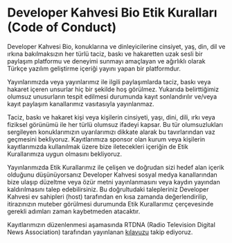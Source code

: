 # Developer Kahvesi Bio Etik Kuralları (Code of Conduct)
Developer Kahvesi Bio, konuklarına ve dinleyicilerine cinsiyet, yaş, din, dil ve ırkına bakılmaksızın
her türlü taciz, baskı ve hakaretten uzak sesli bir paylaşım platformu ve deneyimi sunmayı amaçlayan ve ağırlıklı olarak
Türkçe yazılım geliştirme içeriği yayını yapan bir platformdur.

Yayınlarımızda veya yayınlarımız ile ilgili paylaşımlarda taciz, baskı veya hakaret içeren unsurlar hiç bir şekilde hoş görülmez.
Yukarıda belirttiğimiz olumsuz unusurların tespit edilmesi durumunda kayıt sonlandırılır ve/veya kayıt paylaşım kanallarımız
vasıtasıyla yayınlanmaz.

Taciz, baskı ve hakaret kişi veya kişilerin cinsiyeti, yaşı, dini, dili, ırkı veya fiziksel görünümü ile her türlü olumsuz ifadeyi kapsar.
Bu tür olumsuzlukları sergileyen konuklarımızın uyarılarımızı dikkate alarak bu tavırlarından vaz geçmesini bekliyoruz.
Kayıtlarımıza sponsor olan kurum veya kişilerin kayıtlarımızda kullanılmak üzere bize iletecekleri içeriğin de Etik Kurallarımıza uygun
olmasını bekliyoruz.

Yayınlarımızda Etik Kurallarımız ile çelişen ve doğrudan sizi hedef alan içerik olduğunu düşünüyorsanız Developer Kahvesi sosyal
medya kanallarından bize ulaşıp düzeltme veya özür metni yayınlanmasını veya kaydın yayından kaldırılmasını talep edebilirsiniz. Bu doğrultudaki
talepleriniz Developer Kahvesi ev sahipleri (host) tarafından en kısa zamanda değerlendirilip, itirazınızın muteber görülmesi durumunda
Etik Kurallarımız çerçevesinde gerekli adımları zaman kaybetmeden atacaktır.

Kayıtlarımızın düzenlenmesi aşamasında RTDNA (Radio Television Digital News Association)
tarafından yayınlanan [kılavuzu](https://www.rtdna.org/content/guidelines_for_ethical_video_and_audio_editing) takip ediyoruz.
